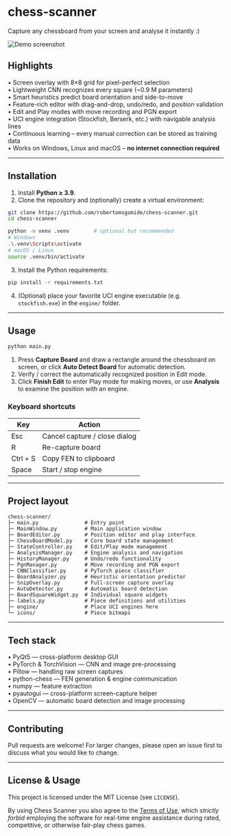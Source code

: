 # chess-scanner


Capture any chessboard from your screen and analyse it instantly :)


![Demo screenshot](https://github.com/user-attachments/assets/ee66a5ea-194d-4cfd-a25f-23cf86c1842f)

## Highlights

• Screen overlay with 8×8 grid for pixel-perfect selection  
• Lightweight CNN recognizes every square (~0.9 M parameters)  
• Smart heuristics predict board orientation and side-to-move  
• Feature-rich editor with drag-and-drop, undo/redo, and position validation  
• Edit and Play modes with move recording and PGN export  
• UCI engine integration (Stockfish, Berserk, etc.) with navigable analysis lines  
• Continuous learning – every manual correction can be stored as training data  
• Works on Windows, Linux and macOS – **no internet connection required**

---

## Installation

1. Install **Python ≥ 3.9**.
2. Clone the repository and (optionally) create a virtual environment:

```bash
git clone https://github.com/robertomsgomide/chess-scanner.git
cd chess-scanner

python -m venv .venv        # optional but recommended
# Windows
.\.venv\Scripts\activate
# macOS / Linux
source .venv/bin/activate
```

3. Install the Python requirements:

```bash
pip install -r requirements.txt
```

4. (Optional) place your favorite UCI engine executable (e.g. `stockfish.exe`) in the `engine/` folder.

---

## Usage

```bash
python main.py
```

1. Press **Capture Board** and draw a rectangle around the chessboard on screen, or click **Auto Detect Board** for automatic detection.
2. Verify / correct the automatically recognized position in Edit mode.
3. Click **Finish Edit** to enter Play mode for making moves, or use **Analysis** to examine the position with an engine.

### Keyboard shortcuts

| Key | Action |
|-----|--------|
| Esc | Cancel capture / close dialog |
| R   | Re-capture board |
| Ctrl&nbsp;+&nbsp;S | Copy FEN to clipboard |
| Space | Start / stop engine |

---

## Project layout

```
chess-scanner/
├─ main.py               # Entry point
├─ MainWindow.py         # Main application window
├─ BoardEditor.py        # Position editor and play interface
├─ ChessBoardModel.py    # Core board state management
├─ StateController.py    # Edit/Play mode management
├─ AnalysisManager.py    # Engine analysis and navigation
├─ HistoryManager.py     # Undo/redo functionality
├─ PgnManager.py         # Move recording and PGN export
├─ CNNClassifier.py      # PyTorch piece classifier
├─ BoardAnalyzer.py      # Heuristic orientation predictor
├─ SnipOverlay.py        # Full-screen capture overlay
├─ AutoDetector.py       # Automatic board detection
├─ BoardSquareWidget.py  # Individual square widgets
├─ labels.py             # Piece definitions and utilities
├─ engine/               # Place UCI engines here
└─ icons/                # Piece bitmaps
```

---

## Tech stack

• PyQt5 — cross-platform desktop GUI  
• PyTorch & TorchVision — CNN and image pre-processing  
• Pillow — handling raw screen captures  
• python-chess — FEN generation & engine communication  
• numpy — feature extraction  
• pyautogui — cross-platform screen-capture helper  
• OpenCV — automatic board detection and image processing

---

## Contributing

Pull requests are welcome! For larger changes, please open an issue first to discuss what you would like to change.

---

## License & Usage

This project is licensed under the MIT License (see `LICENSE`).

By using Chess Scanner you also agree to the [Terms of Use](TERMS_OF_USE.md), which *strictly forbid* employing the software for real-time engine assistance during rated, competitive, or otherwise fair-play chess games.
